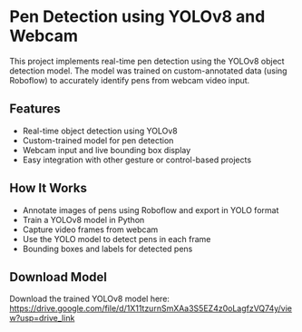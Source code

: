 # Pen Detection using YOLOv8 and Webcam
This project implements real-time pen detection using the YOLOv8 object detection model. The model was trained on custom-annotated data (using Roboflow) to accurately identify pens from webcam video input.
## Features 
- Real-time object detection using YOLOv8
- Custom-trained model for pen detection
- Webcam input and live bounding box display
- Easy integration with other gesture or control-based projects
## How It Works
- Annotate images of pens using Roboflow and export in YOLO format
- Train a YOLOv8 model in Python
- Capture video frames from webcam
- Use the YOLO model to detect pens in each frame
- Bounding boxes and labels for detected pens
## Download Model
Download the trained YOLOv8 model here: https://drive.google.com/file/d/1X11tzurnSmXAa3S5EZ4z0oLagfzVQ74y/view?usp=drive_link
